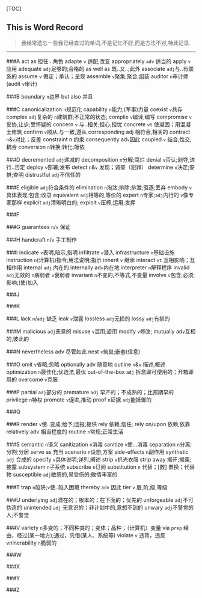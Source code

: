 [TOC]
## This is **Word Record**
> 我经常遗忘一些我已经查过的单词,不是记忆不好,而是方法不对,特此记录.
***

###A
act as 担任...角色
adapte `v` 适配,改变
appropriately `adv` 适当的 
apply `v` 应用
adequate `adj`足够的;合格的
as well as 既..又..;此外
associate `adj`与..有联系的
assume `v` 假定；承认；呈现
assemble `v`聚集;聚合;组装
auditor `n`审计师(audit `v`审计)

###B
boundary `n`边界
but also 并且

###C
canonicalization `n`规范化
capability `n`能力;(军事)力量
coexist `v`共存
complex `adj`复杂的 `n`建筑群;不正常的状态;
complie `v`编译;编写
compromise `v`妥协,让步;受怀疑的
concern `v` 与..相关;担心;担忧
concrete `vt` 使凝固；用混凝土修筑
confirm `v`顺从,与一致,遵从
corresponding adj 相符合,相关的
contract `n`&`v`对比；反差
constraint  n  约束
consequently ad`v`因此
coupled `v`  结合,性交,耦合
conversion `n`转换;转化;皈依


###D
decremented `adj`递减的
decomposition `n`分解;腐烂
denial `v`否认;剥夺,进行..否定
deploy `v`部署;发布
detect `n`&`v` 发现；调查（犯罪）
determine `v`决定;安排;查明
distrustful `adj`不信任的 

###E
eligible `adj`符合条件的
elimination `n`淘汰;排除;排泄;驱逐;丢弃
embody `v` 具体表现;包含;收录
equivalent `adj`相等的,等价的
expert `n`专家;`adj`内行的 `v`像专家那样
explicit `adj`清晰明白的;
exploit `v`压榨;运用;发挥

###F

###G
guarantees `n`/`v` 保证

###H
handcraft `n`/`v` 手工制作

###I
indicate `v`表明,暗示,指明
infiltrate `v`潜入
infrastructure  `n`基础设施
instruction `n`(计算机)指令;用法说明;指示
inherit `v` 继承
interact `vt` 互相影响；互相作用
internal `adj` 内在的
internally ad`v`内在地
interpreter `n`解释程序
invalid `adj`无效的 `n`病弱者 `v`衰弱者
invariant `n`不变的,不等式,不变量 
involve `v`包含;必须;影响;(使)加入


###J

###K

###L
lack `n`/`adj` 缺乏
leak `v`泄露
lossless  `adj`无损的
lossy `adj`有损的

###M
malicious `adj`恶意的
misuse `v`滥用;盗用
modify `v`修改;
mutually ad`v`互相的,彼此的

###N
nevertheless  adv  尽管如此
nest `v`筑巢;嵌套(信息)

###O
omit `v`省略;忽略
optionally adv 随意地
outline  `n`&`v` 描述,概述
optimization `n`最佳化;优选法,最优
out-of-the-box `adj` 拆盒即可使用的；开箱即用的
overcome `v`克服


###P
partial `adj`部分的
premature `adj` 早产的；不成熟的；比预期早的
privilege `n`特权
promote `v`促进,推动
proof `n`证据 `adj`能抵御的

###Q

###R
render `v`使..变成;给予;回报;提供
rely 依赖,信任; rely on/upon 依赖;依靠
relatively adv 相当程度的
routine `n`常规;正常生活

###S
semantic `n`语义
sanitization `n`消毒
sanitize `v`使...消毒
separation `n`分离;分割;分居
serve as 充当
scenario `n`设想,方案
side-effects `n`副作用
synthetic `adj` 合成的
specify `v`具体说明;详列,阐述
strip `v`扒光衣服
strip away 揭开;揭露;披露
subsystem `n`子系统
subscribe `n`订阅
substitution `n` 代替；[数] 置换；代替物
susceptible `adj`敏感的,易受伤的;敢情丰富的
 




###T
trap `n`陷阱;`v`使..陷入困境
thereby `adv` 因此
tier  `v` 层,阶,级,等级


###U
underlying `adj`潜在的；根本的；在下面的；优先的
unforgeable `adj`不可伪造的
unintended `adj` 无意识的；非计划中的,意想不到的
unwary `adj`不警觉的人;不警觉

###V
variety `n`多变的；不同种类的；变体；品种；（计算机）变量
via  `prep` 经由，经过(某一地方);通过，凭借(某人、系统等)
violate `v` 违背，违反
vnlnerability `n`脆弱的

###W

###X

###Y

###Z


